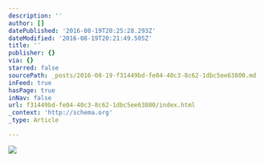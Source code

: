 ```yaml
---
description: ''
author: []
datePublished: '2016-08-19T20:25:28.293Z'
dateModified: '2016-08-19T20:21:49.505Z'
title: ''
publisher: {}
via: {}
starred: false
sourcePath: _posts/2016-08-19-f31449bd-fe04-40c3-8c62-1dbc5ee63800.md
inFeed: true
hasPage: true
inNav: false
url: f31449bd-fe04-40c3-8c62-1dbc5ee63800/index.html
_context: 'http://schema.org'
_type: Article

---
```

![](https://the-grid-user-content.s3-us-west-2.amazonaws.com/9cd871c4-53e9-4429-9586-c0d4b9903cb0.jpg)